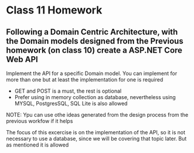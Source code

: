 # Class 11 Homework

## Following a Domain Centric Architecture, with the Domain models designed from the Previous homework (on class 10) create a ASP.NET Core Web API

Implement the API for a specific Domain model. You can implement for more than one but at least the implementation for one is required

- GET and POST is a must, the rest is optional
- Prefer using in memory collection as database, nevertheless using MYSQL, PostgresSQL, SQL Lite is also allowed

NOTE: Ypu can use othe ideas generated from the design process from the previous workfow if it helps


The focus of this excercise is on the implementation of the API, so it is not necessary to use a database, since we will be covering that topic later. But as mentioned it is allowed